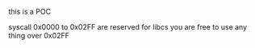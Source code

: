 this is a POC

syscall 0x0000 to 0x02FF are reserved for libcs you are free to use any thing over 0x02FF


